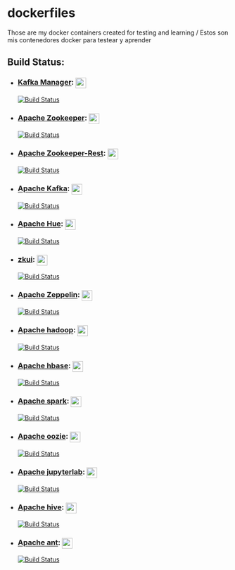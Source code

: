 # dockerfiles

Those are my docker containers created for testing and learning / Estos son mis contenedores docker para testear y aprender

## Build Status:

- ### [Kafka Manager](https://github.com/yahoo/kafka-manager): <a href="https://hub.docker.com/u/juanmartinez/cmak"><img src="https://d36jcksde1wxzq.cloudfront.net/be7833db9bddb4494d2a7c3dd659199a.png" align="center" height="24" width="24" ></a>
    [![Build Status](https://dev.azure.com/JuanMartinez/apache_projects_in_docker/_apis/build/status/yahoo/cmak?branchName=master)](https://dev.azure.com/JuanMartinez/apache_projects_in_docker/_build/latest?definitionId=1&branchName=master)

- ### [Apache Zookeeper](https://zookeeper.apache.org/): <a href="https://hub.docker.com/u/juanmartinez/zookeeper"><img src="https://d36jcksde1wxzq.cloudfront.net/be7833db9bddb4494d2a7c3dd659199a.png" align="center" height="24" width="24" ></a>
    [![Build Status](https://dev.azure.com/JuanMartinez/apache_projects_in_docker/_apis/build/status/apache/zookeeper?branchName=master)](https://dev.azure.com/JuanMartinez/apache_projects_in_docker/_build/latest?definitionId=2&branchName=master)

- ### [Apache Zookeeper-Rest](https://github.com/apache/zookeeper/tree/master/zookeeper-contrib/zookeeper-contrib-rest): <a href="https://hub.docker.com/u/juanmartinez/zookeeper-rest"><img src="https://d36jcksde1wxzq.cloudfront.net/be7833db9bddb4494d2a7c3dd659199a.png" align="center" height="24" width="24" ></a>
    [![Build Status](https://dev.azure.com/JuanMartinez/apache_projects_in_docker/_apis/build/status/apache/zookeeper-rest?branchName=master)](https://dev.azure.com/JuanMartinez/apache_projects_in_docker/_build/latest?definitionId=4&branchName=master)

- ### [Apache Kafka](https://kafka.apache.org/): <a href="https://hub.docker.com/u/juanmartinez/kafka"><img src="https://d36jcksde1wxzq.cloudfront.net/be7833db9bddb4494d2a7c3dd659199a.png" align="center" height="24" width="24" ></a>
    [![Build Status](https://dev.azure.com/JuanMartinez/apache_projects_in_docker/_apis/build/status/apache/kafka?branchName=master)](https://dev.azure.com/JuanMartinez/apache_projects_in_docker/_build/latest?definitionId=6&branchName=master)

- ### [Apache Hue](https://https://gethue.com): <a href="https://hub.docker.com/u/juanmartinez/hue"><img src="https://d36jcksde1wxzq.cloudfront.net/be7833db9bddb4494d2a7c3dd659199a.png" align="center" height="24" width="24" ></a>
    [![Build Status](https://dev.azure.com/JuanMartinez/apache_projects_in_docker/_apis/build/status/hue?branchName=master)](https://dev.azure.com/JuanMartinez/apache_projects_in_docker/_build/latest?definitionId=3&branchName=master)

- ### [zkui](https://github.com/DeemOpen/zkui.git): <a href="https://hub.docker.com/u/juanmartinez/zkui"><img src="https://d36jcksde1wxzq.cloudfront.net/be7833db9bddb4494d2a7c3dd659199a.png" align="center" height="24" width="24" ></a>
    [![Build Status](https://dev.azure.com/JuanMartinez/apache_projects_in_docker/_apis/build/status/zkui?branchName=master)](https://dev.azure.com/JuanMartinez/apache_projects_in_docker/_build/latest?definitionId=5&branchName=master)

- ### [Apache Zeppelin](https://zeppelin.apache.org/): <a href="https://hub.docker.com/u/juanmartinez/zeppelin"><img src="https://d36jcksde1wxzq.cloudfront.net/be7833db9bddb4494d2a7c3dd659199a.png" align="center" height="24" width="24" ></a>
    [![Build Status](https://dev.azure.com/JuanMartinez/apache_projects_in_docker/_apis/build/status/zeppelin?branchName=master)](https://dev.azure.com/JuanMartinez/apache_projects_in_docker/_build/latest?definitionId=7&branchName=master)

- ### [Apache hadoop](https://hadoop.apache.org/): <a href="https://hub.docker.com/u/juanmartinez/hadoop"><img src="https://d36jcksde1wxzq.cloudfront.net/be7833db9bddb4494d2a7c3dd659199a.png" align="center" height="24" width="24" ></a>
    [![Build Status](https://dev.azure.com/JuanMartinez/apache_projects_in_docker/_apis/build/status/hadoop?branchName=master)](https://dev.azure.com/JuanMartinez/apache_projects_in_docker/_build/latest?definitionId=7&branchName=master)

- ### [Apache hbase](https://hbase.apache.org): <a href="https://hub.docker.com/u/juanmartinez/hbase"><img src="https://d36jcksde1wxzq.cloudfront.net/be7833db9bddb4494d2a7c3dd659199a.png" align="center" height="24" width="24" ></a>
    [![Build Status](https://dev.azure.com/JuanMartinez/apache_projects_in_docker/_apis/build/status/hbase?branchName=master)](https://dev.azure.com/JuanMartinez/apache_projects_in_docker/_build/latest?definitionId=7&branchName=master)

- ### [Apache spark](http://spark.apache.org/): <a href="https://hub.docker.com/u/juanmartinez/spark"><img src="https://d36jcksde1wxzq.cloudfront.net/be7833db9bddb4494d2a7c3dd659199a.png" align="center" height="24" width="24" ></a>
    [![Build Status](https://dev.azure.com/JuanMartinez/apache_projects_in_docker/_apis/build/status/spark?branchName=master)](https://dev.azure.com/JuanMartinez/apache_projects_in_docker/_build/latest?definitionId=7&branchName=master)

- ### [Apache oozie](https://oozie.apache.org/): <a href="https://hub.docker.com/u/juanmartinez/oozie"><img src="https://d36jcksde1wxzq.cloudfront.net/be7833db9bddb4494d2a7c3dd659199a.png" align="center" height="24" width="24" ></a>
    [![Build Status](https://dev.azure.com/JuanMartinez/apache_projects_in_docker/_apis/build/status/oozie?branchName=master)](https://dev.azure.com/JuanMartinez/apache_projects_in_docker/_build/latest?definitionId=7&branchName=master)

- ### [Apache jupyterlab](https://jupyter.org/): <a href="https://hub.docker.com/u/juanmartinez/jupyterlab"><img src="https://d36jcksde1wxzq.cloudfront.net/be7833db9bddb4494d2a7c3dd659199a.png" align="center" height="24" width="24" ></a>
    [![Build Status](https://dev.azure.com/JuanMartinez/apache_projects_in_docker/_apis/build/status/jupyterlab?branchName=master)](https://dev.azure.com/JuanMartinez/apache_projects_in_docker/_build/latest?definitionId=7&branchName=master)

- ### [Apache hive](https://hive.apache.org/): <a href="https://hub.docker.com/u/juanmartinez/hive"><img src="https://d36jcksde1wxzq.cloudfront.net/be7833db9bddb4494d2a7c3dd659199a.png" align="center" height="24" width="24" ></a>
    [![Build Status](https://dev.azure.com/JuanMartinez/apache_projects_in_docker/_apis/build/status/hive?branchName=master)](https://dev.azure.com/JuanMartinez/apache_projects_in_docker/_build/latest?definitionId=7&branchName=master)

- ### [Apache ant](https://ant.apache.org/): <a href="https://hub.docker.com/u/juanmartinez/build-tools"><img src="https://d36jcksde1wxzq.cloudfront.net/be7833db9bddb4494d2a7c3dd659199a.png" align="center" height="24" width="24" ></a>
    [![Build Status](https://dev.azure.com/JuanMartinez/apache_projects_in_docker/_apis/build/status/build-tools?branchName=master)](https://dev.azure.com/JuanMartinez/apache_projects_in_docker/_build/latest?definitionId=7&branchName=master)

